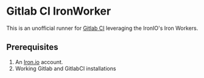 # Gitlab CI IronWorker

This is an unofficial runner for [Gitlab CI](https://github.com/gitlabhq/gitlab-ci) leveraging the IronIO's Iron Workers.

## Prerequisites

1. An [Iron.io](https://iron.io) account.
2. Working Gitlab and GitlabCI installations


